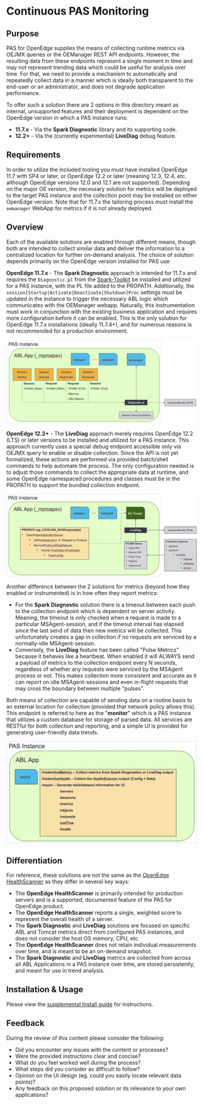 # Continuous PAS Monitoring #

## Purpose ##

PAS for OpenEdge supplies the means of collecting runtime metrics via OEJMX queries or the OEManager REST API endpoints. However, the resulting data from these endpoints represent a single moment in time and may not represent trending data which could be useful for analysis over time. For that, we need to provide a mechanism to automatically and repeatedly collect data in a manner which is ideally both transparent to the end-user or an administrator, and does not degrade application performance.

To offer such a solution there are 2 options in this directory meant as internal, unsupported features and their deployment is dependent on the OpenEdge version in which a PAS instance runs:

- **11.7.x** - Via the **Spark Diagnostic** library and its supporting code.
- **12.2+** - Via the (currently experimental) **LiveDiag** debug feature.

## Requirements ##

In order to utilize the included tooling you must have installed OpenEdge 11.7 with SP4 or later, or OpenEdge 12.2 or later (meaning 12.3, 12.4, etc. although OpenEdge versions 12.0 and 12.1 are not supported). Depending on the major OE version, the necessary solution for metrics will be deployed to the target PAS instance and the collection point may be installed on either OpenEdge version. Note that for 11.7.x the tailoring process must install the `oemanager` WebApp for metrics if it is not already deployed.

## Overview ##

Each of the available solutions are enabled through different means, though both are intended to collect similar data and deliver the information to a centralized location for further on-demand analysis. The choice of solution depends primarily on the OpenEdge version installed for PAS use:

**OpenEdge 11.7.x** - The **Spark Diagnostic** approach is intended for 11.7.x and requires the `Diagnostic.pl` from the [Spark-Toolkit](https://github.com/progress/Spark-Toolkit) be installed and utilized for a PAS instance, with the PL file added to the PROPATH. Additionally, the `session[Startup|Activate|Deactivate|Shutdown]Proc` settings must be updated in the instance to trigger the necessary ABL logic which communicates with the OEManager webapp. Naturally, this instrumentation must work in conjunction with the existing business application and requires more configuration before it can be enabled. This is the only solution for OpenEdge 11.7.x installations (ideally 11.7.4+), and for numerous reasons is not recommended for a production environment.

![Spark Diagnostic Architecture](Arch-Spark.png)

**OpenEdge 12.2+** - The **LiveDiag** approach merely requires OpenEdge 12.2 (LTS) or later versions to be installed and utilized for a PAS instance. This approach currently uses a special debug endpoint accessible only via OEJMX query to enable or disable collection. Since the API is not yet formalized, these actions are performed via provided batch/shell commands to help automate the process. The only configuration needed is to adjust those commands to collect the appropriate data at runtime, and some OpenEdge namespaced procedures and classes must be in the PROPATH to support the bundled collection endpoint.

![Live Diagnostics Architecture](Arch-LiveDiag.png)

Another difference between the 2 solutions for metrics (beyond how they enabled or instrumented) is in how often they report metrics:

- For the **Spark Diagnostic** solution there is a timeout between each push to the collection endpoint which is dependent on server activity. Meaning, the timeout is only checked when a request is made to a particular MSAgent-session, and if the timeout interval has elapsed since the last send of data then new metrics will be collected. This unfortunately creates a gap in collection if no requests are serviced by a normally-idle MSAgent-session.
- Conversely, the **LiveDiag** feature has been called "Pulse Metrics" because it behaves like a heartbeat. When enabled it will ALWAYS send a payload of metrics to the collection endpoint every N seconds, regardless of whether any requests were serviced by the MSAgent process or not. This makes collection more consistent and accurate as it can report on idle MSAgent-sessions and even in-flight requests that may cross the boundary between multiple "pulses".

Both means of collection are capable of sending data on a routine basis to an external location for collection (provided that network policy allows this). This endpoint is referred to here as the "**monitor**" which is a PAS instance that utilizes a custom database for storage of parsed data. All services are RESTful for both collection and reporting, and a simple UI is provided for generating user-friendly data trends. 

![Monitor Architecture](Arch-Monitor.png)

## Differentiation ##

For reference, these solutions are not the same as the [OpenEdge HealthScanner](https://docs.progress.com/bundle/pas-for-openedge-management/page/Use-the-OpenEdge-HealthScanner.html) as they differ in several key ways:

- The **OpenEdge HealthScanner** is primarily intended for production servers and is a supported, documented feature of the PAS for OpenEdge product.
- The **OpenEdge HealthScanner** reports a single, weighted score to represent the overall health of a server.
- The **Spark Diagnostic** and **LiveDiag** solutions are focused on specific ABL and Tomcat metrics direct from configured PAS instances, and does not consider the host OS memory, CPU, etc.
- The **OpenEdge HealthScanner** does not retain individual measurements over time, and is meant to be an on-demand snapshot.
- The **Spark Diagnostic** and **LiveDiag** metrics are collected from across all ABL Applications in a PAS instance over time, are stored persistently, and meant for use in trend analysis.

## Installation & Usage ##

Please view the [supplemental Install guide](INSTALL.md) for instructions.

## Feedback ##

During the review of this content please consider the following:

- Did you encounter any issues with the content or processes?
- Were the provided instructions clear and concise?
- What do you feel worked well during the process?
- What steps did you consider as difficult to follow?
- Opinion on the UI design (eg. could you easily locate relevant data points)?
- Any feedback on this proposed solution or its relevance to your own applications?
